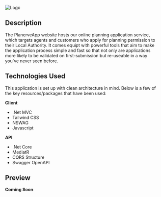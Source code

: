 
![Logo](https://i.imgur.com/MPu6RVo.png)


## Description

The PlanerveApp website hosts our online planning application service, which targets agents and customers who apply for planning permission to their Local Authority. It comes equipt with powerful tools that aim to make the application process simple and fast so that not only are applications more likely to be validated on first-submission but re-useable in a way you've never seen before.
## Technologies Used

This application is set up with clean architecture in mind. Below is a few of the key resources/packages that have been used:

**Client**
* .Net MVC
* Tailwind CSS
* NSWAG
* Javascript

**API**
* .Net Core
* MediatR
* CQRS Structure
* Swagger OpenAPI
## Preview

**Coming Soon**
